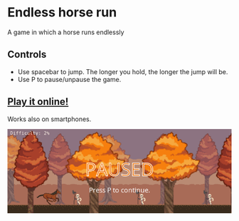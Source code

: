 # Endless horse run
A game in which a horse runs endlessly

## Controls
* Use spacebar to jump. The longer you hold, the longer the jump will be.
* Use P to pause/unpause the game.

## [Play it online!][1]

Works also on smartphones.

[![screenshot](screenshot.png)][1]

[1]: https://hckr.github.io/endless-horse-run

